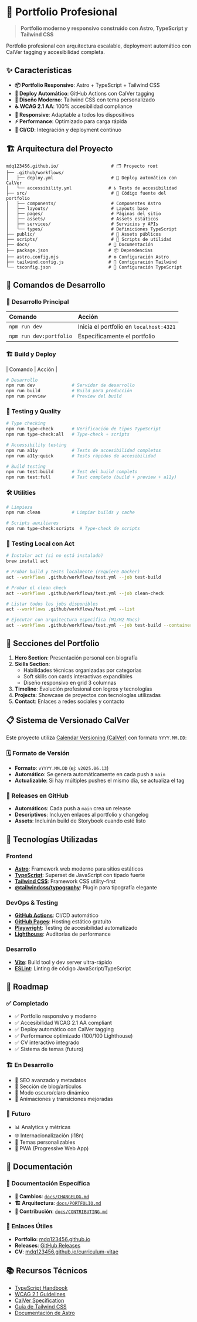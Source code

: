 # 🚀 Portfolio Profesional

> **Portfolio moderno y responsivo construido con Astro, TypeScript y Tailwind CSS**

Portfolio profesional con arquitectura escalable, deployment automático con CalVer tagging y accesibilidad completa.

## ✨ Características

- **📦 Portfolio Responsivo**: Astro + TypeScript + Tailwind CSS
- **🚀 Deploy Automático**: GitHub Actions con CalVer tagging
- **🎨 Diseño Moderno**: Tailwind CSS con tema personalizado
- **♿ WCAG 2.1 AA**: 100% accesibilidad compliance
- **📱 Responsive**: Adaptable a todos los dispositivos
- **⚡ Performance**: Optimizado para carga rápida
- **🔄 CI/CD**: Integración y deployment continuo

## 🏗️ Arquitectura del Proyecto

```
mdq123456.github.io/                    # 🗂️ Proyecto root
├── .github/workflows/
│   ├── deploy.yml                      # 🚀 Deploy automático con CalVer
│   └── accessibility.yml              # ♿ Tests de accesibilidad
├── src/                                # 🎨 Código fuente del portfolio
│   ├── components/                     # Componentes Astro
│   ├── layouts/                        # Layouts base
│   ├── pages/                          # Páginas del sitio
│   ├── assets/                         # Assets estáticos
│   ├── services/                       # Servicios y APIs
│   └── types/                          # Definiciones TypeScript
├── public/                             # 📁 Assets públicos
├── scripts/                            # 🔧 Scripts de utilidad
├── docs/                              # 📖 Documentación
├── package.json                       # 📦 Dependencias
├── astro.config.mjs                   # ⚙️ Configuración Astro
├── tailwind.config.js                 # 🎨 Configuración Tailwind
└── tsconfig.json                      # 🔧 Configuración TypeScript
```

## 🧞 Comandos de Desarrollo

### 🚀 **Desarrollo Principal**
| Comando                   | Acción                                           |
| :------------------------ | :----------------------------------------------- |
| `npm run dev`             | Inicia el portfolio en `localhost:4321`         |
| `npm run dev:portfolio`   | Específicamente el portfolio                     |

### 🏗️ **Build y Deploy**
| Comando                   | Acción                                           |
```bash
# Desarrollo
npm run dev              # Servidor de desarrollo
npm run build            # Build para producción
npm run preview          # Preview del build
```

### 🧪 **Testing y Quality**
```bash
# Type checking
npm run type-check       # Verificación de tipos TypeScript
npm run type-check:all   # Type-check + scripts

# Accessibility testing
npm run a11y             # Tests de accesibilidad completos
npm run a11y:quick       # Tests rápidos de accesibilidad

# Build testing
npm run test:build       # Test del build completo
npm run test:full        # Test completo (build + preview + a11y)
```

### 🛠️ **Utilities**
```bash
# Limpieza
npm run clean            # Limpiar builds y cache

# Scripts auxiliares
npm run type-check:scripts  # Type-check de scripts
```

### 🧪 **Testing Local con Act**
```bash
# Instalar act (si no está instalado)
brew install act

# Probar build y tests localmente (requiere Docker)
act --workflows .github/workflows/test.yml --job test-build

# Probar el clean check
act --workflows .github/workflows/test.yml --job clean-check

# Listar todos los jobs disponibles
act --workflows .github/workflows/test.yml --list

# Ejecutar con arquitectura específica (M1/M2 Macs)
act --workflows .github/workflows/test.yml --job test-build --container-architecture linux/amd64
```

## 🚀 Secciones del Portfolio

1. **Hero Section**: Presentación personal con biografía
2. **Skills Section**: 
   - Habilidades técnicas organizadas por categorías
   - Soft skills con cards interactivas expandibles
   - Diseño responsivo en grid 3 columnas
3. **Timeline**: Evolución profesional con logros y tecnologías
4. **Projects**: Showcase de proyectos con tecnologías utilizadas
5. **Contact**: Enlaces a redes sociales y contacto

## 📋 Sistema de Versionado CalVer

Este proyecto utiliza [Calendar Versioning (CalVer)](https://calver.org/) con formato `YYYY.MM.DD`:

### 🗓️ Formato de Versión
- **Formato**: `vYYYY.MM.DD` (ej: `v2025.06.13`)
- **Automático**: Se genera automáticamente en cada push a `main`
- **Actualizable**: Si hay múltiples pushes el mismo día, se actualiza el tag

### 🚀 Releases en GitHub
- **Automáticos**: Cada push a `main` crea un release
- **Descriptivos**: Incluyen enlaces al portfolio y changelog
- **Assets**: Incluirán build de Storybook cuando esté listo

## 🎨 Tecnologías Utilizadas

### Frontend
- **[Astro](https://astro.build)**: Framework web moderno para sitios estáticos
- **[TypeScript](https://www.typescriptlang.org/)**: Superset de JavaScript con tipado fuerte
- **[Tailwind CSS](https://tailwindcss.com/)**: Framework CSS utility-first
- **[@tailwindcss/typography](https://tailwindcss.com/docs/typography-plugin)**: Plugin para tipografía elegante

### DevOps & Testing
- **[GitHub Actions](https://github.com/features/actions)**: CI/CD automático
- **[GitHub Pages](https://pages.github.com/)**: Hosting estático gratuito
- **[Playwright](https://playwright.dev/)**: Testing de accesibilidad automatizado
- **[Lighthouse](https://developers.google.com/web/tools/lighthouse)**: Auditorías de performance

### Desarrollo
- **[Vite](https://vitejs.dev/)**: Build tool y dev server ultra-rápido
- **[ESLint](https://eslint.org/)**: Linting de código JavaScript/TypeScript

## 🎯 Roadmap

### ✅ **Completado**
- ✅ Portfolio responsivo y moderno
- ✅ Accesibilidad WCAG 2.1 AA compliant
- ✅ Deploy automático con CalVer tagging
- ✅ Performance optimizado (100/100 Lighthouse)
- ✅ CV interactivo integrado
- ✅ Sistema de temas (futuro)

### 🏗️ **En Desarrollo**
- 🚧 SEO avanzado y metadatos
- 🚧 Sección de blog/artículos
- 🚧 Modo oscuro/claro dinámico
- 🚧 Animaciones y transiciones mejoradas

### 🔮 **Futuro**
- 📊 Analytics y métricas
- 🌐 Internacionalización (i18n)
- 🎨 Temas personalizables
- 📱 PWA (Progressive Web App)

## 📖 Documentación

### 📁 Documentación Específica
- **🔄 Cambios**: [`docs/CHANGELOG.md`](./docs/CHANGELOG.md)
- **🏗️ Arquitectura**: [`docs/PORTFOLIO.md`](./docs/PORTFOLIO.md)
- **🤝 Contribución**: [`docs/CONTRIBUTING.md`](./docs/CONTRIBUTING.md)

### 🔗 Enlaces Útiles
- **Portfolio**: [mdq123456.github.io](https://mdq123456.github.io)
- **Releases**: [GitHub Releases](https://github.com/mdq123456/mdq123456.github.io/releases)
- **CV**: [mdq123456.github.io/curriculum-vitae](https://mdq123456.github.io/curriculum-vitae/)

## 📚 Recursos Técnicos

- [TypeScript Handbook](https://www.typescriptlang.org/docs/)
- [WCAG 2.1 Guidelines](https://www.w3.org/WAI/WCAG21/quickref/)
- [CalVer Specification](https://calver.org/)
- [Guía de Tailwind CSS](https://tailwindcss.com/docs)
- [Documentación de Astro](https://docs.astro.build)
